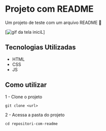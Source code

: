 # Projeto com README
Um projeto de teste com um arquivo README 🚀

[<img src="Animação.gif" alt
="gif da tela iniciL">]

## Tecnologias Utilizadas
- HTML
- CSS
- JS
## Como utilizar

1 - Clone o projeto
```
git clone <url>
```

2 - Acessa a pasta do projeto
```
cd repositori-com-readme
```